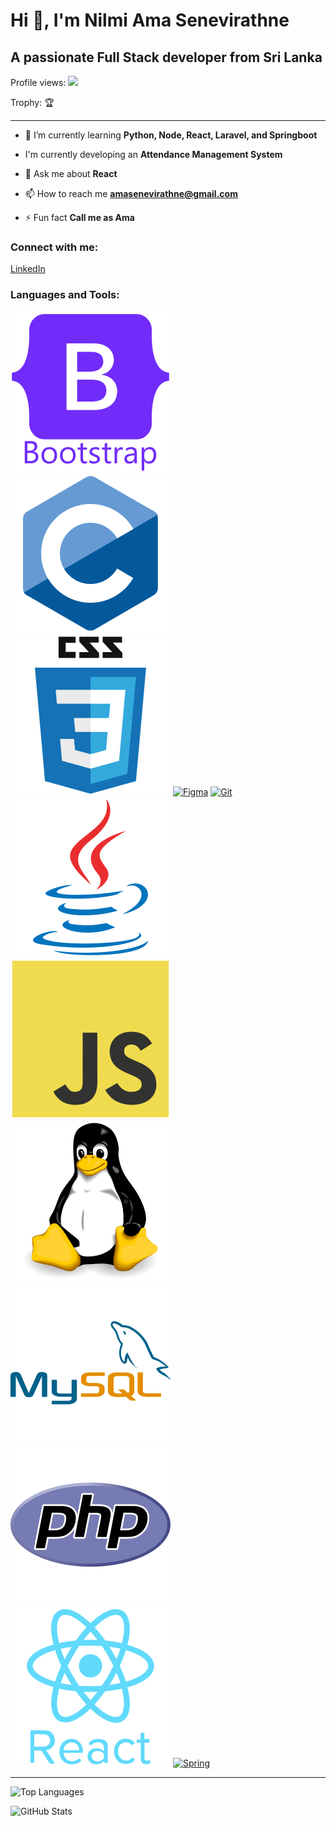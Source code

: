 # Hi 👋, I'm Nilmi Ama Senevirathne

## A passionate Full Stack developer from Sri Lanka

Profile views: ![](https://komarev.com/ghpvc/?username=NilmiSenevirathne)

Trophy: 🏆

---

- 🌱 I’m currently learning **Python, Node, React, Laravel, and Springboot**
- I'm currently developing an **Attendance Management System**

- 💬 Ask me about **React**

- 📫 How to reach me **amasenevirathne@gmail.com**

- ⚡ Fun fact **Call me as Ama**

### Connect with me:
[LinkedIn](https://linkedin.com/in/ama-senevirathne)

### Languages and Tools:
[![Bootstrap](https://raw.githubusercontent.com/devicons/devicon/master/icons/bootstrap/bootstrap-plain-wordmark.svg)](https://getbootstrap.com)
[![C](https://raw.githubusercontent.com/devicons/devicon/master/icons/c/c-original.svg)](https://www.cprogramming.com/)
[![CSS3](https://raw.githubusercontent.com/devicons/devicon/master/icons/css3/css3-original-wordmark.svg)](https://www.w3schools.com/css/)
[![Figma](https://www.vectorlogo.zone/logos/figma/figma-icon.svg)](https://www.figma.com/)
[![Git](https://www.vectorlogo.zone/logos/git-scm/git-scm-icon.svg)](https://git-scm.com/)
[![Java](https://raw.githubusercontent.com/devicons/devicon/master/icons/java/java-original.svg)](https://www.java.com)
[![JavaScript](https://raw.githubusercontent.com/devicons/devicon/master/icons/javascript/javascript-original.svg)](https://developer.mozilla.org/en-US/docs/Web/JavaScript)
[![Linux](https://raw.githubusercontent.com/devicons/devicon/master/icons/linux/linux-original.svg)](https://www.linux.org/)
[![MySQL](https://raw.githubusercontent.com/devicons/devicon/master/icons/mysql/mysql-original-wordmark.svg)](https://www.mysql.com/)
[![PHP](https://raw.githubusercontent.com/devicons/devicon/master/icons/php/php-original.svg)](https://www.php.net)
[![React](https://raw.githubusercontent.com/devicons/devicon/master/icons/react/react-original-wordmark.svg)](https://reactjs.org/)
[![Spring](https://www.vectorlogo.zone/logos/springio/springio-icon.svg)](https://spring.io/)

---

![Top Languages](https://github-readme-stats.vercel.app/api/top-langs?username=NilmiSenevirathne&show_icons=true&locale=en&layout=compact)

![GitHub Stats](https://github-readme-stats.vercel.app/api?username=NilmiSenevirathne&show_icons=true&locale=en)
